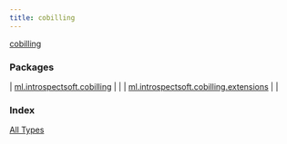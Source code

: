```yaml
---
title: cobilling
---
```


[cobilling](./index.html)

### Packages

| [ml.introspectsoft.cobilling](ml.introspectsoft.cobilling/index.html) |  |
| [ml.introspectsoft.cobilling.extensions](ml.introspectsoft.cobilling.extensions/index.html) |  |

### Index

[All Types](alltypes/index.html)